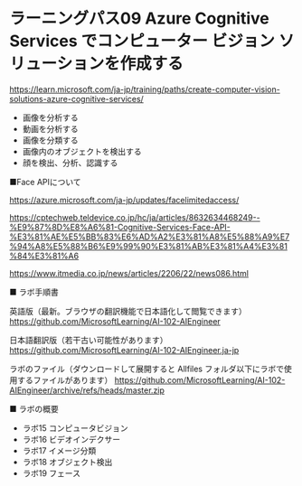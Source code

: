 # ラーニングパス09 Azure Cognitive Services でコンピューター ビジョン ソリューションを作成する

https://learn.microsoft.com/ja-jp/training/paths/create-computer-vision-solutions-azure-cognitive-services/


- 画像を分析する
- 動画を分析する
- 画像を分類する
- 画像内のオブジェクトを検出する
- 顔を検出、分析、認識する

■Face APIについて

https://azure.microsoft.com/ja-jp/updates/facelimitedaccess/

https://cptechweb.teldevice.co.jp/hc/ja/articles/8632634468249--%E9%87%8D%E8%A6%81-Cognitive-Services-Face-API-%E3%81%AE%E5%BB%83%E6%AD%A2%E3%81%A8%E5%88%A9%E7%94%A8%E5%88%B6%E9%99%90%E3%81%AB%E3%81%A4%E3%81%84%E3%81%A6

https://www.itmedia.co.jp/news/articles/2206/22/news086.html

■ ラボ手順書

英語版（最新。ブラウザの翻訳機能で日本語化して閲覧できます）
https://github.com/MicrosoftLearning/AI-102-AIEngineer

日本語翻訳版（若干古い可能性があります）
https://github.com/MicrosoftLearning/AI-102-AIEngineer.ja-jp

ラボのファイル（ダウンロードして展開すると Allfiles フォルダ以下にラボで使用するファイルがあります）
https://github.com/MicrosoftLearning/AI-102-AIEngineer/archive/refs/heads/master.zip

■ ラボの概要

- ラボ15 コンピュータビジョン
- ラボ16 ビデオインデクサー
- ラボ17 イメージ分類
- ラボ18 オブジェクト検出
- ラボ19 フェース
